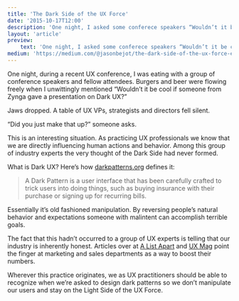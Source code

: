 ```yaml
---
title: 'The Dark Side of the UX Force'
date: '2015-10-17T12:00'
description: 'One night, I asked some conferece speakers “Wouldn’t it be cool if someone from Zynga gave a presentation on Dark UX?” Jaws dropped.'
layout: 'article'
preview:
    text: 'One night, I asked some conferece speakers “Wouldn’t it be cool if someone from Zynga gave a presentation on Dark UX?” Jaws dropped.'
medium: 'https://medium.com/@jasonbejot/the-dark-side-of-the-ux-force-e32897555bcf'
---
```


One night, during a recent UX conference, I was eating with a group of conference speakers and fellow attendees. Burgers and beer were flowing freely when I unwittingly mentioned “Wouldn’t it be cool if someone from Zynga gave a presentation on Dark UX?”

Jaws dropped. A table of UX VPs, strategists and directors fell silent.

“Did you just make that up?” someone asks.

This is an interesting situation. As practicing UX professionals we know that we are directly influencing human actions and behavior. Among this group of industry experts the very thought of the Dark Side had never formed.

What is Dark UX? Here’s how [darkpatterns.org](http://darkpatterns.org/) defines it:

> A Dark Pattern is a user interface that has been carefully crafted to trick users into doing things, such as buying insurance with their purchase or signing up for recurring bills.

Essentially it’s old fashioned manipulation. By reversing people’s natural behavior and expectations someone with malintent can accomplish terrible goals.

The fact that this hadn’t occurred to a group of UX experts is telling that our industry is inherently honest. Articles over at [A List Apart](http://alistapart.com/article/dark-patterns-deception-vs.-honesty-in-ui-design) and [UX Mag](https://uxmag.com/articles/throwing-light-on-dark-ux-with-design-awareness) point the finger at marketing and sales departments as a way to boost their numbers.

Wherever this practice originates, we as UX practitioners should be able to recognize when we’re asked to design dark patterns so we don’t manipulate our users and stay on the Light Side of the UX Force.